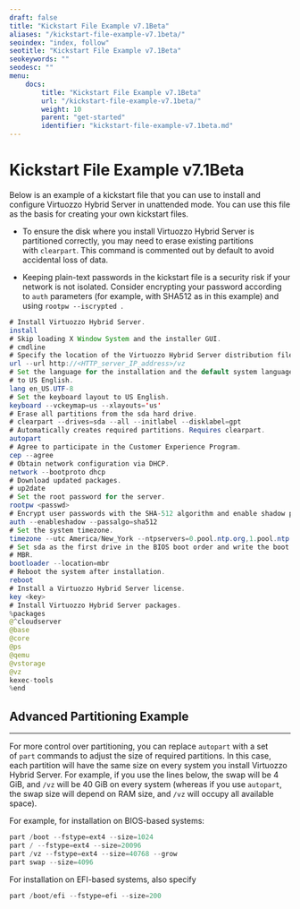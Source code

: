 ```yaml
---
draft: false
title: "Kickstart File Example v7.1Beta"
aliases: "/kickstart-file-example-v7.1beta/"
seoindex: "index, follow"
seotitle: "Kickstart File Example v7.1Beta"
seokeywords: ""
seodesc: ""
menu:
    docs:
        title: "Kickstart File Example v7.1Beta"
        url: "/kickstart-file-example-v7.1beta/"
        weight: 10
        parent: "get-started"
        identifier: "kickstart-file-example-v7.1beta.md"
---
```

# Kickstart File Example v7.1Beta

Below is an example of a kickstart file that you can use to install and configure Virtuozzo Hybrid Server in unattended mode. You can use this file as the basis for creating your own kickstart files.

-   To ensure the disk where you install Virtuozzo Hybrid Server is partitioned correctly, you may need to erase existing partitions with `clearpart`. This command is commented out by default to avoid accidental loss of data.

-   Keeping plain-text passwords in the kickstart file is a security risk if your network is not isolated. Consider encrypting your password according to `auth` parameters (for example, with SHA512 as in this example) and using `rootpw --iscrypted `.

``` java
# Install Virtuozzo Hybrid Server.
install
# Skip loading X Window System and the installer GUI.
# cmdline
# Specify the location of the Virtuozzo Hybrid Server distribution files.
url --url http://<HTTP_server_IP_address>/vz
# Set the language for the installation and the default system language
# to US English.
lang en_US.UTF-8
# Set the keyboard layout to US English.
keyboard --vckeymap=us --xlayouts='us'
# Erase all partitions from the sda hard drive.
# clearpart --drives=sda --all --initlabel --disklabel=gpt
# Automatically creates required partitions. Requires clearpart.
autopart
# Agree to participate in the Customer Experience Program.
cep --agree
# Obtain network configuration via DHCP.
network --bootproto dhcp
# Download updated packages.
# up2date
# Set the root password for the server.
rootpw <passwd>
# Encrypt user passwords with the SHA-512 algorithm and enable shadow passwords.
auth --enableshadow --passalgo=sha512
# Set the system timezone.
timezone --utc America/New_York --ntpservers=0.pool.ntp.org,1.pool.ntp.org
# Set sda as the first drive in the BIOS boot order and write the boot record to
# MBR.
bootloader --location=mbr
# Reboot the system after installation.
reboot
# Install a Virtuozzo Hybrid Server license.
key <key>
# Install Virtuozzo Hybrid Server packages.
%packages
@^cloudserver
@base
@core
@ps
@qemu
@vstorage
@vz
kexec-tools
%end
```

## Advanced Partitioning Example

------------------------------------------------------------------------

For more control over partitioning, you can replace `autopart` with a set of `part` commands to adjust the size of required partitions. In this case, each partition will have the same size on every system you install Virtuozzo Hybrid Server. For example, if you use the lines below, the swap will be 4 GiB, and `/vz` will be 40 GiB on every system (whereas if you use `autopart`, the swap size will depend on RAM size, and `/vz` will occupy all available space).

For example, for installation on BIOS-based systems:

``` java
part /boot --fstype=ext4 --size=1024
part / --fstype=ext4 --size=20096
part /vz --fstype=ext4 --size=40768 --grow
part swap --size=4096
```

For installation on EFI-based systems, also specify

``` java
part /boot/efi --fstype=efi --size=200
```


